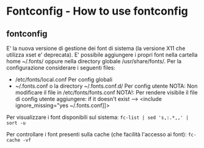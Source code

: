 #  Fontconfig - How to use fontconfig



## fontconfig 

E' la nuova versione di gestione dei font di sistema (la versione X11 che utilizza xset e' deprecata).
E' possibile aggiungere i propri font nella cartella home ~/.fonts/ oppure nella directory globale /usr/share/fonts/.
Per la configurazione considerare i seguenti files:
*   /etc/fonts/local.conf                           Per config globali
*   ~/.fonts.conf o la directory ~/.fonts.conf.d/   Per config utente
NOTA: Non modificare il file in /etc/fonts/fonts.conf
NOTA!: Per rendere visibile il file di config utente aggiungere:
if it doesn't exist
-->
<include ignore_missing="yes
~/.fonts.conf</include>]]>


Per visualizzare i font disponibili sul sistema:
`fc-list | sed 's,:.*,,' | sort -u`

Per controllare i font presenti sulla cache (che facilità l'accesso ai font):
`fc-cache -vf`






